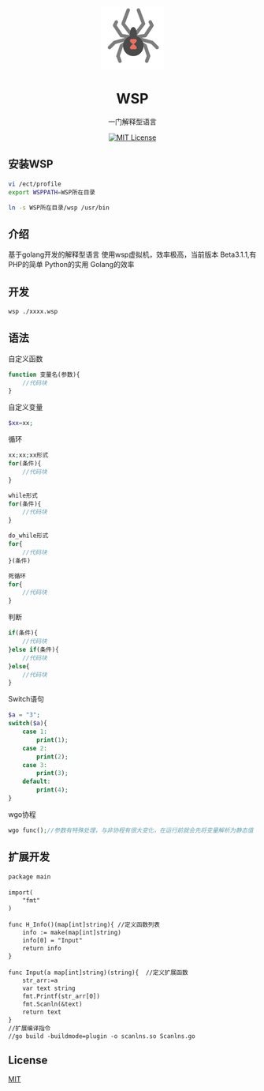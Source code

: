 <p align="center"><img src="./logo.png"
        alt="Logo" width="128" height="128" style="max-width: 100%;"></p>
<h1 align="center">WSP</h1>
<p align="center">一门解释型语言</p>
<p align="center">
    <a href="https://github.com/Linkangyis/Wsp_language/blob/LICENSE">
        <img src="https://img.shields.io/github/license/Ice-Hazymoon/MikuTools.svg" alt="MIT License" />
    </a>
</p>

## 安装WSP

```bash
vi /ect/profile
export WSPPATH=WSP所在目录
```
```bash
ln -s WSP所在目录/wsp /usr/bin
```
## 介绍

基于golang开发的解释型语言 使用wsp虚拟机，效率极高，当前版本 Beta3.1.1,有PHP的简单 Python的实用 Golang的效率

## 开发

```bash
wsp ./xxxx.wsp
```

## 语法
自定义函数
```php
function 变量名(参数){
    //代码块
}
```
自定义变量
```php
$xx=xx;
```
循环
```php
xx;xx;xx形式
for(条件){
    //代码块
}
```
```php
while形式
for(条件){
    //代码块
}
```
```php
do_while形式
for{
    //代码块
}(条件)
```
```php
死循环
for{
    //代码块
}
```
判断
```php
if(条件){
    //代码块
}else if(条件){
    //代码块
}else{
    //代码块
}
```
Switch语句
```php
$a = "3";
switch($a){
    case 1:
        print(1);
    case 2:
        print(2);
    case 3:
        print(3);
    default:
        print(4);
}
```
wgo协程
```php
wgo func();//参数有特殊处理，与非协程有很大变化，在运行前就会先将变量解析为静态值
```
## 扩展开发
```golang
package main

import(
    "fmt"
)

func H_Info()(map[int]string){ //定义函数列表
    info := make(map[int]string)
    info[0] = "Input"
    return info
}

func Input(a map[int]string)(string){  //定义扩展函数
    str_arr:=a
    var text string
	fmt.Printf(str_arr[0])
	fmt.Scanln(&text)
    return text
}
//扩展编译指令
//go build -buildmode=plugin -o scanlns.so Scanlns.go
```
## License

[MIT](https://github.com/Linkangyis/Wsp_language/blob/LICENSE)
